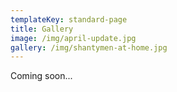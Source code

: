 ```yaml
---
templateKey: standard-page
title: Gallery
image: /img/april-update.jpg
gallery: /img/shantymen-at-home.jpg
---
```

Coming soon...
